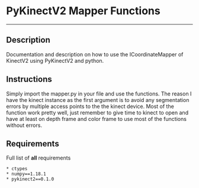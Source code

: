 # PyKinectV2 Mapper Functions
***

## Description
Documentation and description on how to use the ICoordinateMapper of KinectV2 using PyKinectV2 and python.

## Instructions

Simply import the mapper.py in your file and use the functions. The reason I have the 
kinect instance as the first argument is to avoid any segmentation errors by multiple access points to 
the the kinect device. Most of the function work pretty well, just remember to give time to kinect to open 
and have at least on depth frame and color frame to use most of the functions without errors.

## Requirements
Full list of **all** requirements
```
* ctypes
* numpy==1.18.1
* pykinect2==0.1.0
```
